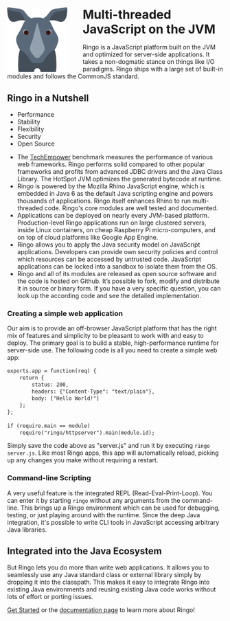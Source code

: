 <div class="frontpageTeaser">
<img src="/static/ringo-mascot.svg" alt="" id="frontpage-mascot" style="float: left; margin-right: 2.25rem;" width="140">
<h1 style="margin-bottom: 1rem;">Multi-threaded JavaScript on the JVM</h1>

Ringo is a JavaScript platform built on the JVM and optimized for server-side applications.
It takes a non-dogmatic stance on things like I/O paradigms. Ringo ships with a large set of
built-in modules and follows the CommonJS standard.
</div>

<div id="nutshell">

## Ringo in a Nutshell

<ul class="technologyList clearfix">
    <li data-shows="tab1">Performance</li>
    <li data-shows="tab2">Stability</li>
    <li data-shows="tab3">Flexibility</li>
    <li data-shows="tab4">Security</li>
    <li data-shows="tab5">Open Source</li>
</ul>

<ul class="technologyDetails">
    <li class="tab1">The <a href="http://www.techempower.com/benchmarks/" target="_blank" style="color: inherit;">TechEmpower</a> benchmark
    measures the performance of various web frameworks. Ringo performs solid compared to other popular
    frameworks and profits from advanced JDBC drivers and the Java Class Library.
    The HotSpot JVM optimizes the generated bytecode at runtime.</li>
    <li class="tab2">Ringo is powered by the Mozilla Rhino JavaScript engine, which is embedded in Java 6 as
    the default Java scripting engine and powers thousands of applications. Ringo itself enhances Rhino to run
    multi-threaded code. Ringo's core modules are well tested and documented.</li>
    <li class="tab3">Applications can be deployed on nearly every JVM-based platform. Production-level Ringo
    applications run on large clustered servers, inside Linux containers, on cheap Raspberry Pi micro-computers,
    and on top of cloud platforms like Google App Engine.</li>
    <li class="tab4">Ringo allows you to apply the Java security model on JavaScript applications.
    Developers can provide own security policies and control which resources can be accessed by untrusted code.
    JavaScript applications can be locked into a sandbox to isolate them from the OS.</li>
    <li class="tab5">Ringo and all of its modules are released as open source software and the
    code is hosted on Github. It’s possible to fork, modify and distribute it in source or binary form.
    If you have a very specific question, you can look up the according code and see the detailed implementation.</li>
</ul>
</div>

<script>
$(".technologyDetails li").hide();
$(".technologyDetails .tab1").show();
$(".technologyList li[data-shows=tab1]").addClass("selected");
$(".technologyList").on("mouseenter", "li", function(event) {
    var $this = $(this);
    $(".technologyList .selected").removeClass("selected");
    $this.addClass("selected");
    $(".technologyDetails li").hide();
    $(".technologyDetails ." + $this.data("shows")).show();
});
</script>

### Creating a simple web application

Our aim is to provide an off-browser JavaScript platform that has the right mix of features
and simplicity to be pleasant to work with and easy to deploy. The primary goal is to build
a stable, high-performance runtime for server-side use. The following code is all you need to
create a simple web app:

    exports.app = function(req) {
        return {
            status: 200,
            headers: {"Content-Type": "text/plain"},
            body: ["Hello World!"]
        };
    };

    if (require.main == module)
        require("ringo/httpserver").main(module.id);

Simply save the code above as "server.js" and run it by executing `ringo server.js`.
Like most Ringo apps, this app will automatically reload, picking up any changes you make
without requiring a restart.

### Command-line Scripting

A very useful feature is the integrated REPL (Read-Eval-Print-Loop). You can enter it by starting
`ringo` without any arguments from the command-line. This brings up a Ringo environment which can be
used for debugging, testing, or just playing around with the runtime. Since the deep Java integration,
it's possible to write CLI tools in JavaScript accessing arbitrary Java libraries.

<script type="text/javascript" src="https://asciinema.org/a/14076.js" id="asciicast-14076" data-speed="2" async></script>

## Integrated into the Java Ecosystem

But Ringo lets you do more than write web applications. It allows you to
seamlessly use any Java standard class or external library simply by dropping it into the
classpath. This makes it easy to integrate Ringo into existing Java environments and reusing
existing Java code works without lots of effort or porting issues.

[Get Started](/get_started) or the [documentation page](/documentation) to learn
more about Ringo!
